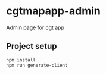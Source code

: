 # cgtmapapp-admin
Admin page for cgt app

## Project setup

```
npm install
npm run generate-client
```